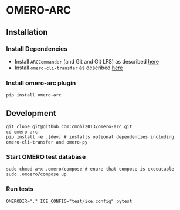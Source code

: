 # OMERO-ARC

## Installation


### Install Dependencies

* Install `ARCCommander` (and Git and Git LFS) as described [here](https://nfdi4plants.org/nfdi4plants.knowledgebase/docs/ArcCommanderManual/index-setup.html)
* Install `omero-cli-transfer` as described [here](https://github.com/ome/omero-cli-transfer)

### Install omero-arc plugin

```
pip install omero-arc
```

## Development

```
git clone git@github.com:cmohl2013/omero-arc.git
cd omero-arc
pip install -e .[dev] # installs optional dependencies including omero-cli-transfer and omero-py
```

### Start OMERO test database

```
sudo chmod a+x .omero/compose # enure that compose is executable
sudo .omoero/compose up
```

### Run tests
```
OMERODIR="." ICE_CONFIG="test/ice.config" pytest
```
